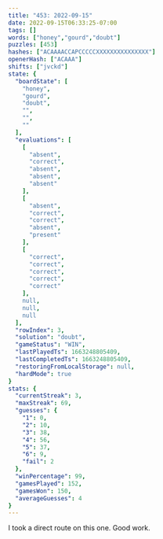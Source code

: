 ```yaml
---
title: "453: 2022-09-15"
date: 2022-09-15T06:33:25-07:00
tags: []
words: ["honey","gourd","doubt"]
puzzles: [453]
hashes: ["ACAAAACCAPCCCCCXXXXXXXXXXXXXXX"]
openerHash: ["ACAAA"]
shifts: ["jvckd"]
state: {
  "boardState": [
    "honey",
    "gourd",
    "doubt",
    "",
    "",
    ""
  ],
  "evaluations": [
    [
      "absent",
      "correct",
      "absent",
      "absent",
      "absent"
    ],
    [
      "absent",
      "correct",
      "correct",
      "absent",
      "present"
    ],
    [
      "correct",
      "correct",
      "correct",
      "correct",
      "correct"
    ],
    null,
    null,
    null
  ],
  "rowIndex": 3,
  "solution": "doubt",
  "gameStatus": "WIN",
  "lastPlayedTs": 1663248805409,
  "lastCompletedTs": 1663248805409,
  "restoringFromLocalStorage": null,
  "hardMode": true
}
stats: {
  "currentStreak": 3,
  "maxStreak": 69,
  "guesses": {
    "1": 0,
    "2": 10,
    "3": 38,
    "4": 56,
    "5": 37,
    "6": 9,
    "fail": 2
  },
  "winPercentage": 99,
  "gamesPlayed": 152,
  "gamesWon": 150,
  "averageGuesses": 4
}
---
```


<!-- more -->
I took a direct route on this one. Good work. 
